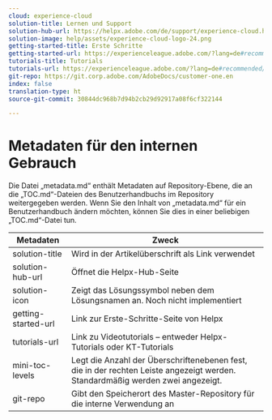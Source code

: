 ```yaml
---
cloud: experience-cloud
solution-title: Lernen und Support
solution-hub-url: https://helpx.adobe.com/de/support/experience-cloud.html
solution-image: help/assets/experience-cloud-logo-24.png
getting-started-title: Erste Schritte
getting-started-url: https://experienceleague.adobe.com/?lang=de#recommended/solutions/analytics
tutorials-title: Tutorials
tutorials-url: https://experienceleague.adobe.com/?lang=de#recommended/solutions/analytics
git-repo: https://git.corp.adobe.com/AdobeDocs/customer-one.en
index: false
translation-type: ht
source-git-commit: 30844dc968b7d94b2cb29d92917a08f6cf322144

---
```



# Metadaten für den internen Gebrauch

Die Datei „metadata.md“ enthält Metadaten auf Repository-Ebene, die an die „TOC.md“-Dateien des Benutzerhandbuchs im Repository weitergegeben werden. Wenn Sie den Inhalt von „metadata.md“ für ein Benutzerhandbuch ändern möchten, können Sie dies in einer beliebigen „TOC.md“-Datei tun.

| Metadaten | Zweck |
|--- |--- |
| solution-title | Wird in der Artikelüberschrift als Link verwendet |
| solution-hub-url | Öffnet die Helpx-Hub-Seite |
| solution-icon | Zeigt das Lösungssymbol neben dem Lösungsnamen an. Noch nicht implementiert |
| getting-started-url | Link zur Erste-Schritte-Seite von Helpx |
| tutorials-url | Link zu Videotutorials – entweder Helpx-Tutorials oder KT-Tutorials |
| mini-toc-levels | Legt die Anzahl der Überschriftenebenen fest, die in der rechten Leiste angezeigt werden. Standardmäßig werden zwei angezeigt. |
| git-repo | Gibt den Speicherort des Master-Repository für die interne Verwendung an |
